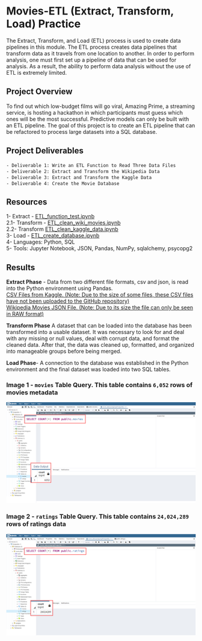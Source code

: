 # Movies-ETL (Extract, Transform, Load) Practice

The Extract, Transform, and Load (ETL) process is used to create data pipelines in this module. The ETL process creates data pipelines that transform data as it travels from one location to another. In order to perform analysis, one must first set up a pipeline of data that can be used for analysis. As a result, the ability to perform data analysis without the use of ETL is extremely limited.

## Project Overview
To find out which low-budget films will go viral, Amazing Prime, a streaming service, is hosting a hackathon in which participants must guess which ones will be the most successful. Predictive models can only be built with an ETL pipeline. The goal of this project is to create an ETL pipeline that can be refactored to process large datasets into a SQL database.

## Project Deliverables
    - Deliverable 1: Write an ETL Function to Read Three Data Files
    - Deliverable 2: Extract and Transform the Wikipedia Data
    - Deliverable 3: Extract and Transform the Kaggle Data
    - Deliverable 4: Create the Movie Database

## Resources
1- Extract - [ETL_function_test.ipynb](https://github.com/Peteresis/Movies-ETL/blob/7b9abe8a28c5a7084835b42e62560e5b63605c7a/ETL_function_test.ipynb)<br/>
2.1- Transform - [ETL_clean_wiki_movies.ipynb](https://github.com/Peteresis/Movies-ETL/blob/7b9abe8a28c5a7084835b42e62560e5b63605c7a/ETL_clean_wiki_movies.ipynb)<br/>
2.2- Transform [ETL_clean_kaggle_data.ipynb](https://github.com/Peteresis/Movies-ETL/blob/7b9abe8a28c5a7084835b42e62560e5b63605c7a/ETL_clean_kaggle_data.ipynb)<br/>
3- Load - [ETL_create_database.ipynb](https://github.com/Peteresis/Movies-ETL/blob/7b9abe8a28c5a7084835b42e62560e5b63605c7a/ETL_create_database.ipynb)<br/>
4- Languages: Python, SQL<br/>
5- Tools: Jupyter Notebook, JSON, Pandas, NumPy, sqlalchemy, psycopg2<br/>

## Results
**Extract Phase** - Data from two different file formats, csv and json, is read into the Python environment using Pandas.<br/>
    [CSV Files from Kaggle. (Note: Due to the size of some files, these CSV files have not been uploaded to the GitHub repository)](https://www.kaggle.com/rounakbanik/the-movies-dataset/download)<br/>
    [Wikipedia Movies JSON File. (Note: Due to its size the file can only be seen in RAW format)](https://github.com/Peteresis/Movies-ETL/blob/557ed219394c02129ee27a35fbabfd75eee416b9/DataFiles/wikipedia_movies.json)<br/>
    
**Transform Phase** A dataset that can be loaded into the database has been transformed into a usable dataset. It was necessary to look for and deal with any missing or null values, deal with corrupt data, and format the cleaned data. After that, the data was cleaned up, formatted, and organized into manageable groups before being merged.<br/>

**Load Phase**- A connection to the database was established in the Python environment and the final dataset was loaded into two SQL tables.<br/>

### Image 1 - `movies` Table Query.  This table contains `6,052` rows of movies metadata
![Image1](https://github.com/Peteresis/Movies-ETL/blob/b781ede023d1b623984cdec41033abea5e99c83e/Images/movies_query.png)<br/>

### Image 2 - `ratings` Table Query.  This table contains `24,024,289` rows of ratings data
![Image2](https://github.com/Peteresis/Movies-ETL/blob/7b9abe8a28c5a7084835b42e62560e5b63605c7a/Images/ratings_query.png)<br/>
